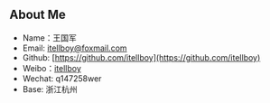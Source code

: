 ## About Me

- Name：王国军
- Email: <a href="mailto: itellboy@foxmail.com">itellboy@foxmail.com</a>
- Github: [https://github.com/itellboy](https://github.com/itellboy)
- Weibo：[itellboy](https://m.weibo.cn/u/3832442772)
- Wechat: q147258wer
- Base: 浙江杭州